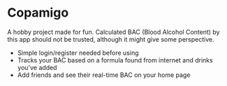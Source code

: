 # Copamigo

A hobby project made for fun. Calculated BAC (Blood Alcohol Content) by this app should not be trusted, although it might give some perspective.
- Simple login/register needed before using
- Tracks your BAC based on a formula found from internet and drinks you've added
- Add friends and see their real-time BAC on your home page
